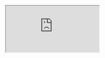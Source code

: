 <iframe src="https://github-readme-stats.vercel.app/api?username=s7rang3r&&show_icons=true&title_color=ffffff&icon_color=bb2acf&text_color=daf7dc&bg_color=151515"></iframe>
<!---
S7RANG3R/S7RANG3R is a ✨ special ✨ repository because its `README.md` (this file) appears on your GitHub profile.
You can click the Preview link to take a look at your changes.
--->
